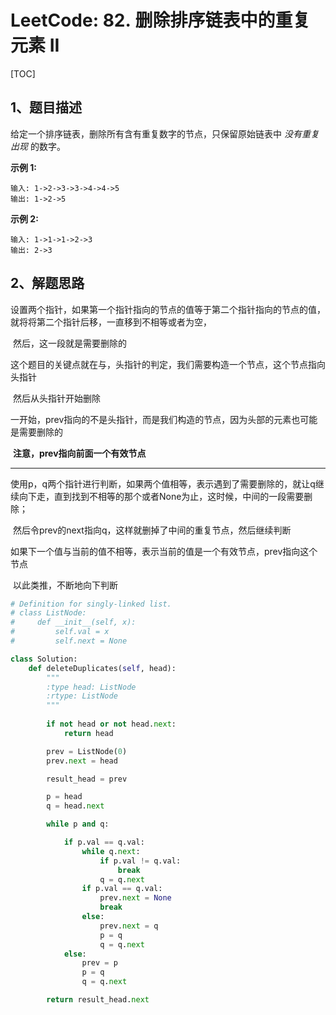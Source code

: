 # LeetCode: 82. 删除排序链表中的重复元素 II

[TOC]



## 1、题目描述





给定一个排序链表，删除所有含有重复数字的节点，只保留原始链表中 *没有重复出现* 的数字。

**示例 1:**

```
输入: 1->2->3->3->4->4->5
输出: 1->2->5
```

**示例 2:**

```
输入: 1->1->1->2->3
输出: 2->3
```



## 2、解题思路

​	设置两个指针，如果第一个指针指向的节点的值等于第二个指针指向的节点的值，就将将第二个指针后移，一直移到不相等或者为空，

​	然后，这一段就是需要删除的

​	这个题目的关键点就在与，头指针的判定，我们需要构造一个节点，这个节点指向头指针

​	然后从头指针开始删除

​	一开始，prev指向的不是头指针，而是我们构造的节点，因为头部的元素也可能是需要删除的	



​        **注意，prev指向前面一个有效节点**

---





​	使用p，q两个指针进行判断，如果两个值相等，表示遇到了需要删除的，就让q继续向下走，直到找到不相等的那个或者None为止，这时候，中间的一段需要删除；

​	然后令prev的next指向q，这样就删掉了中间的重复节点，然后继续判断

​	如果下一个值与当前的值不相等，表示当前的值是一个有效节点，prev指向这个节点

​	以此类推，不断地向下判断



```python
# Definition for singly-linked list.
# class ListNode:
#     def __init__(self, x):
#         self.val = x
#         self.next = None

class Solution:
    def deleteDuplicates(self, head):
        """
        :type head: ListNode
        :rtype: ListNode
        """
        
        if not head or not head.next:
            return head

        prev = ListNode(0)
        prev.next = head

        result_head = prev

        p = head
        q = head.next

        while p and q:

            if p.val == q.val:
                while q.next:
                    if p.val != q.val:
                        break
                    q = q.next
                if p.val == q.val:
                    prev.next = None
                    break
                else:
                    prev.next = q
                    p = q
                    q = q.next
            else:
                prev = p
                p = q
                q = q.next

        return result_head.next
        
```



​	
